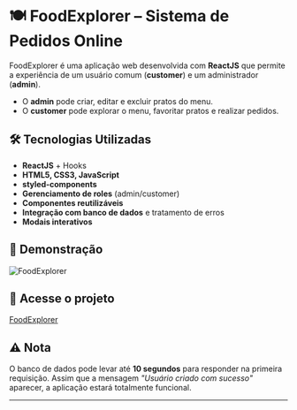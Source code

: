 # 🍽️ FoodExplorer – Sistema de Pedidos Online  

FoodExplorer é uma aplicação web desenvolvida com **ReactJS** que permite a experiência de um usuário comum (**customer**) e um administrador (**admin**).  

- O **admin** pode criar, editar e excluir pratos do menu.  
- O **customer** pode explorar o menu, favoritar pratos e realizar pedidos.  

## 🛠️ Tecnologias Utilizadas  

- **ReactJS** + Hooks  
- **HTML5, CSS3, JavaScript**  
- **styled-components**  
- **Gerenciamento de roles** (admin/customer)  
- **Componentes reutilizáveis**  
- **Integração com banco de dados** e tratamento de erros  
- **Modais interativos**  

## 📸 Demonstração 

![FoodExplorer](https://i.imgur.com/59XVkD3.png)  

## 🔗 Acesse o projeto  

<a href="https://fodanddrinks.netlify.app/" target="-blank">
  FoodExplorer
</a> 

## ⚠️ Nota  

O banco de dados pode levar até **10 segundos** para responder na primeira requisição. Assim que a mensagem *"Usuário criado com sucesso"* aparecer, a aplicação estará totalmente funcional.  

---
